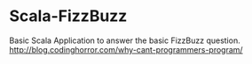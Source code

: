 # Scala-FizzBuzz

Basic Scala Application to answer the basic FizzBuzz question.
http://blog.codinghorror.com/why-cant-programmers-program/
